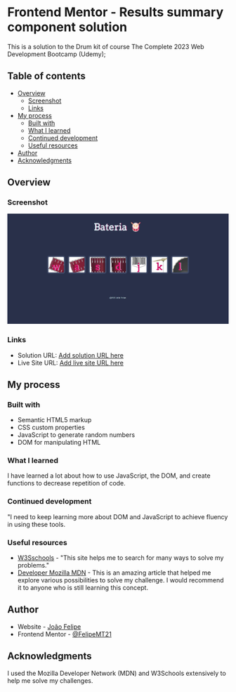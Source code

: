 # Frontend Mentor - Results summary component solution

This is a solution to the Drum kit of course The Complete 2023 Web Development Bootcamp  (Udemy);

## Table of contents

- [Overview](#overview)
  - [Screenshot](#screenshot)
  - [Links](#links)
- [My process](#my-process)
  - [Built with](#built-with)
  - [What I learned](#what-i-learned)
  - [Continued development](#continued-development)
  - [Useful resources](#useful-resources)
- [Author](#author)
- [Acknowledgments](#acknowledgments)

## Overview

### Screenshot

![](./screenshot.jpeg)

### Links

- Solution URL: [Add solution URL here](https://github.com/FelipeMT21/drum-kit)
- Live Site URL: [Add live site URL here](https://felipemt21.github.io/drum-kit/)

## My process

### Built with

- Semantic HTML5 markup
- CSS custom properties
- JavaScript to generate random numbers
- DOM for manipulating HTML

### What I learned

I have learned a lot about how to use JavaScript, the DOM, and create functions to decrease repetition of code.

### Continued development

"I need to keep learning more about DOM and JavaScript to achieve fluency in using these tools.

### Useful resources

- [W3Sschools](https://www.w3schools.com/) - "This site helps me to search for many ways to solve my problems."
- [Developer Mozilla MDN](https://developer.mozilla.org/pt-BR/) - This is an amazing article that helped me explore various possibilities to solve my challenge. I would recommend it to anyone who is still learning this concept.

## Author

- Website - [João Felipe](https://felipemt21.github.io/curriculo/)
- Frontend Mentor - [@FelipeMT21](https://www.frontendmentor.io/profile/FelipeMT21)

## Acknowledgments

I used the Mozilla Developer Network (MDN) and W3Schools extensively to help me solve my challenges.
